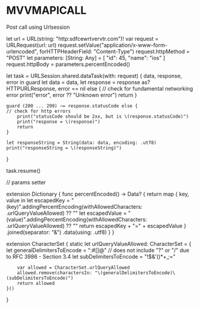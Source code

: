 # MVVMAPICALL

Post call using Urlsession


let url = URL(string: "http:sdfcewrtvervtr.com")!
var request = URLRequest(url: url)
request.setValue("application/x-www-form-urlencoded", forHTTPHeaderField: "Content-Type")
request.httpMethod = "POST"
let parameters: [String: Any] = [
    "id": 45,
    "name": "ios"
]
request.httpBody = parameters.percentEncoded()

let task = URLSession.shared.dataTask(with: request) { data, response, error in
    guard let data = data, 
        let response = response as? HTTPURLResponse, 
        error == nil else {                                              // check for fundamental networking error
        print("error", error ?? "Unknown error")
        return
    }

    guard (200 ... 299) ~= response.statusCode else {                    // check for http errors
        print("statusCode should be 2xx, but is \(response.statusCode)")
        print("response = \(response)")
        return
    }

    let responseString = String(data: data, encoding: .utf8)
    print("responseString = \(responseString)")
}

task.resume()




// params setter

extension Dictionary {
    func percentEncoded() -> Data? {
        return map { key, value in
            let escapedKey = "\(key)".addingPercentEncoding(withAllowedCharacters: .urlQueryValueAllowed) ?? ""
            let escapedValue = "\(value)".addingPercentEncoding(withAllowedCharacters: .urlQueryValueAllowed) ?? ""
            return escapedKey + "=" + escapedValue
        }
        .joined(separator: "&")
        .data(using: .utf8)
    }
}

extension CharacterSet { 
    static let urlQueryValueAllowed: CharacterSet = {
        let generalDelimitersToEncode = ":#[]@" // does not include "?" or "/" due to RFC 3986 - Section 3.4
        let subDelimitersToEncode = "!$&'()*+,;="

        var allowed = CharacterSet.urlQueryAllowed
        allowed.remove(charactersIn: "\(generalDelimitersToEncode)\(subDelimitersToEncode)")
        return allowed
    }()
}
